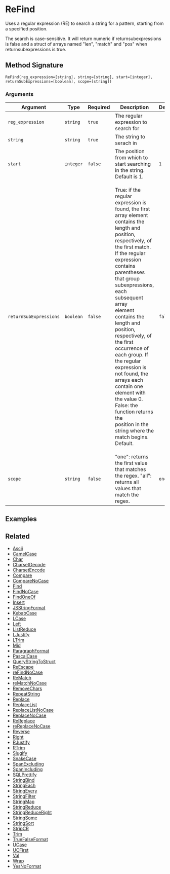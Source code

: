 # ReFind

Uses a regular expression (RE) to search a string for a pattern, starting from a specified position.

The search is case-sensitive. It will return numeric if returnsubexpressions is false and a struct of arrays named "len", "match" and "pos" when returnsubexpressions is true.

## Method Signature

```
ReFind(reg_expression=[string], string=[string], start=[integer], returnSubExpressions=[boolean], scope=[string])
```

### Arguments

| Argument               | Type      | Required | Description                                                                                                                                                                                                                                                                                                                                                                                                                                                                                                                                   | Default |
| ---------------------- | --------- | -------- | --------------------------------------------------------------------------------------------------------------------------------------------------------------------------------------------------------------------------------------------------------------------------------------------------------------------------------------------------------------------------------------------------------------------------------------------------------------------------------------------------------------------------------------------- | ------- |
| `reg_expression`       | `string`  | `true`   | The regular expression to search for                                                                                                                                                                                                                                                                                                                                                                                                                                                                                                          |         |
| `string`               | `string`  | `true`   | The string to serach in                                                                                                                                                                                                                                                                                                                                                                                                                                                                                                                       |         |
| `start`                | `integer` | `false`  | The position from which to start searching in the string. Default is 1.                                                                                                                                                                                                                                                                                                                                                                                                                                                                       | `1`     |
| `returnSubExpressions` | `boolean` | `false`  | <p>True: if the regular expression is found, the first array element contains the length and position, respectively, of<br>the first match. If the regular expression contains parentheses that group subexpressions, each subsequent array<br>element contains the length and position, respectively, of the first occurrence of each group. If the regular<br>expression is not found, the arrays each contain one element with the value 0. False: the function returns the<br>position in the string where the match begins. Default.</p> | `false` |
| `scope`                | `string`  | `false`  | "one": returns the first value that matches the regex. "all": returns all values that match the regex.                                                                                                                                                                                                                                                                                                                                                                                                                                        | `one`   |

## Examples

## Related

* [Ascii](ascii.md)
* [CamelCase](camelcase.md)
* [Char](char.md)
* [CharsetDecode](charsetdecode.md)
* [CharsetEncode](charsetencode.md)
* [Compare](compare.md)
* [CompareNoCase](comparenocase.md)
* [Find](find.md)
* [FindNoCase](findnocase.md)
* [FindOneOf](findoneof.md)
* [Insert](insert.md)
* [JSStringFormat](jsstringformat.md)
* [KebabCase](kebabcase.md)
* [LCase](lcase.md)
* [Left](left.md)
* [ListReduce](listreduce.md)
* [LJustify](ljustify.md)
* [LTrim](ltrim.md)
* [Mid](mid.md)
* [ParagraphFormat](paragraphformat.md)
* [PascalCase](pascalcase.md)
* [QueryStringToStruct](querystringtostruct.md)
* [ReEscape](reescape.md)
* [reFindNoCase](refindnocase.md)
* [ReMatch](rematch.md)
* [reMatchNoCase](rematchnocase.md)
* [RemoveChars](removechars.md)
* [RepeatString](repeatstring.md)
* [Replace](replace.md)
* [ReplaceList](replacelist.md)
* [ReplaceListNoCase](replacelistnocase.md)
* [ReplaceNoCase](replacenocase.md)
* [ReReplace](rereplace.md)
* [reReplaceNoCase](rereplacenocase.md)
* [Reverse](reverse.md)
* [Right](right.md)
* [RJustify](rjustify.md)
* [RTrim](rtrim.md)
* [Slugify](slugify.md)
* [SnakeCase](snakecase.md)
* [SpanExcluding](spanexcluding.md)
* [SpanIncluding](spanincluding.md)
* [SQLPrettify](sqlprettify.md)
* [StringBind](stringbind.md)
* [StringEach](stringeach.md)
* [StringEvery](stringevery.md)
* [StringFilter](stringfilter.md)
* [StringMap](stringmap.md)
* [StringReduce](stringreduce.md)
* [StringReduceRight](stringreduceright.md)
* [StringSome](stringsome.md)
* [StringSort](stringsort.md)
* [StripCR](stripcr.md)
* [Trim](trim.md)
* [TrueFalseFormat](truefalseformat.md)
* [UCase](ucase.md)
* [UCFirst](ucfirst.md)
* [Val](val.md)
* [Wrap](wrap.md)
* [YesNoFormat](yesnoformat.md)
